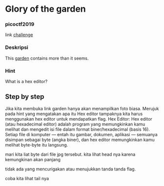 # Glory of the garden
### picoctf2019
link [challenge](https://play.picoctf.org/practice/challenge/44?category=4&difficulty=1&originalEvent=1&page=1)

### Deskripsi
This [garden](https://jupiter.challenges.picoctf.org/static/43c4743b3946f427e883f6b286f47467/garden.jpg) contains more than it seems.
### Hint
What is a hex editor?

## Step by step

Jika kita membuka link garden hanya akan menampilkan foto biasa. Merujuk pada hint yang mengatakan apa itu Hex editor tampaknya kita harus menggunakan hex editor untuk mendapatkan flag. 
Hex Editor: Hex editor (atau hexadecimal editor) adalah program yang memungkinkan kamu melihat dan mengedit isi file dalam format biner/hexadecimal (basis 16). 
Setiap file di komputer — entah itu gambar, dokumen, aplikasi — semuanya disimpan sebagai byte (angka biner), dan hex editor memungkinkan kamu melihat byte-byte itu langsung.

mari kita liat byte dari file jpg tersebut. kita lihat head nya karena kemungkinan akan panjang

tidak ada yang mencurigakan atau menujukkan tanda tanda flag.


coba kita lihat tail nya 

